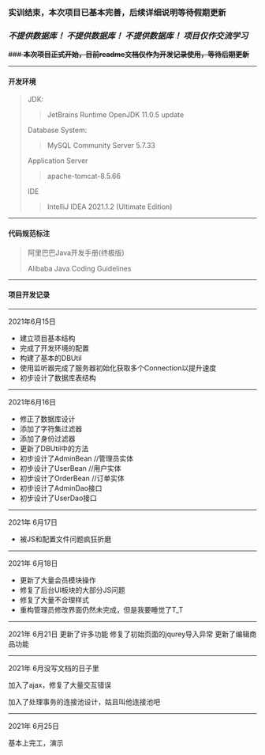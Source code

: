 ### 实训结束，本次项目已基本完善，后续详细说明等待假期更新

### ***不提供数据库！ 不提供数据库！ 不提供数据库！ 项目仅作交流学习***

~~### **本次项目正式开始，目前readme文档仅作为开发记录使用，等待后期更新**~~

---
#### 开发环境

> JDK:
> > JetBrains Runtime OpenJDK 11.0.5 update
>
> Database System:
> > MySQL Community Server 5.7.33
>
> Application Server
> > apache-tomcat-8.5.66
>
> IDE
>
> > IntelliJ IDEA 2021.1.2 (Ultimate Edition)
---

#### 代码规范标注

> 阿里巴巴Java开发手册(终极版)
>
> Alibaba Java Coding Guidelines
---

#### 项目开发记录

---
2021年6月15日

* 建立项目基本结构
* 完成了开发环境的配置
* 构建了基本的DBUtil
* 使用监听器完成了服务器初始化获取多个Connection以提升速度
* 初步设计了数据库表结构
---
2021年6月16日

* 修正了数据库设计
* 添加了字符集过滤器
* 添加了身份过滤器
* 更新了DBUtil中的方法
* 初步设计了AdminBean //管理员实体
* 初步设计了UserBean //用户实体
* 初步设计了OrderBean //订单实体
* 初步设计了AdminDao接口
* 初步设计了UserDao接口

---
2021年 6月17日

* 被JS和配置文件问题疯狂折磨

---
2021年 6月18日

* 更新了大量会员模块操作
* 修复了后台UI板块的大部分JS问题
* 修复了大量不合理样式
* 重构管理员修改界面仍然未完成，但是我要睡觉了T_T

---
2021年 6月21日 更新了许多功能 修复了初始页面的jqurey导入异常 更新了编辑商品功能

---

2021年 6月没写文档的日子里

加入了ajax，修复了大量交互错误

加入了处理事务的连接池设计，姑且叫他连接池吧

----

2021年 6月25日

基本上完工，演示

